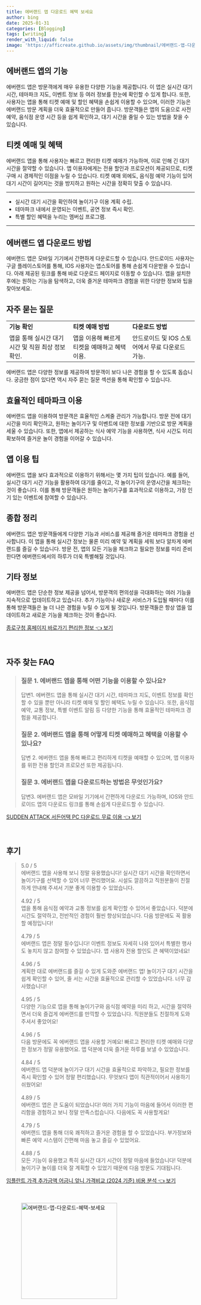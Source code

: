 ```yaml
---
title: 에버랜드 앱 다운로드 혜택 보세요
author: bing
date: 2025-01-31
categories: [Blogging]
tags: [writing]
render_with_liquid: false
image: 'https://afficreate.github.io/assets/img/thumbnail/에버랜드-앱-다운로드-혜택-보세요.webp'
---
```



<h2 id='에버랜드_앱의_기능'>에버랜드 앱의 기능</h2>

<p>에버랜드 앱은 방문객에게 매우 유용한 다양한 기능을 제공합니다. 이 앱은 실시간 대기 시간, 테마파크 지도, 이벤트 정보 등 여러 정보를 한눈에 확인할 수 있게 합니다. 또한, 사용자는 앱을 통해 티켓 예매 및 할인 혜택을 손쉽게 이용할 수 있으며, 이러한 기능은 에버랜드 방문 계획을 더욱 효율적으로 만들어 줍니다. 방문객들은 앱의 도움으로 사전 예약, 음식점 운영 시간 등을 쉽게 확인하고, 대기 시간을 줄일 수 있는 방법을 찾을 수 있습니다.</p>

<h2 id='티켓_예매_및_혜택'>티켓 예매 및 혜택</h2>

<p>에버랜드 앱을 통해 사용자는 빠르고 편리한 티켓 예매가 가능하며, 이로 인해 긴 대기 시간을 절약할 수 있습니다. 앱 이용자에게는 전용 할인과 프로모션이 제공되므로, 티켓 구매 시 경제적인 이점을 누릴 수 있습니다. 티켓 예매 외에도, 음식점 예약 기능이 있어 대기 시간이 길어지는 것을 방지하고 원하는 시간을 정확히 맞출 수 있습니다.</p>

<hr />

<ul>
    <li>실시간 대기 시간을 확인하여 놀이기구 이용 계획 수립.</li>
    <li>테마파크 내에서 운영되는 이벤트, 공연 정보 즉시 확인.</li>
    <li>특별 할인 혜택을 누리는 멤버십 프로그램.</li>
</ul>

<hr />

<h2 id='에버랜드_앱_다운로드_방법'>에버랜드 앱 다운로드 방법</h2>

<p>에버랜드 앱은 모바일 기기에서 간편하게 다운로드할 수 있습니다. 안드로이드 사용자는 구글 플레이스토어를 통해, IOS 사용자는 앱스토어를 통해 손쉽게 다운받을 수 있습니다. 아래 제공된 링크를 통해 바로 다운로드 페이지로 이동할 수 있습니다. 앱을 설치한 후에는 원하는 기능을 탐색하고, 더욱 즐거운 테마파크 경험을 위한 다양한 정보와 팁을 찾아보세요.</p>

<h2 id='자주_묻는_질문'>자주 묻는 질문</h2>

<table>
    <tr>
        <td><b>기능 확인</b></td>
        <td><b>티켓 예매 방법</b></td>
        <td><b>다운로드 방법</b></td>
    </tr>
    <tr>
        <td>앱을 통해 실시간 대기 시간 및 직원 최상 정보 확인.</td>
        <td>앱을 이용해 빠르게 티켓을 예매하고 혜택 이용.</td>
        <td>안드로이드 및 IOS 스토어에서 무료 다운로드 가능.</td>
    </tr>
</table>

<p>에버랜드 앱은 다양한 정보를 제공하여 방문객이 보다 나은 경험을 할 수 있도록 돕습니다. 궁금한 점이 있다면 역시 자주 묻는 질문 섹션을 통해 확인할 수 있습니다.</p>

<h2 id='효율적인_테마파크_이용'>효율적인 테마파크 이용</h2>

<p>에버랜드 앱을 이용하여 방문객은 효율적인 스케줄 관리가 가능합니다. 방문 전에 대기 시간을 미리 확인하고, 원하는 놀이기구 및 이벤트에 대한 정보를 기반으로 방문 계획을 세울 수 있습니다. 또한, 앱에서 제공하는 식사 예약 기능을 사용하면, 식사 시간도 미리 확보하여 즐거운 놀이 경험을 이어갈 수 있습니다.</p>

<h2 id='앱_이용_팁'>앱 이용 팁</h2>

<p>에버랜드 앱을 보다 효과적으로 이용하기 위해서는 몇 가지 팁이 있습니다. 예를 들어, 실시간 대기 시간 기능을 활용하여 대기를 줄이고, 각 놀이기구의 운영시간을 체크하는 것이 좋습니다. 이를 통해 방문객들은 원하는 놀이기구를 효과적으로 이용하고, 가장 인기 있는 이벤트에 참여할 수 있습니다.</p>

<h2 id='종합_정리'>종합 정리</h2>

<p>에버랜드 앱은 방문객들에게 다양한 기능과 서비스를 제공해 즐거운 테마파크 경험을 선사합니다. 이 앱을 통해 실시간 정보는 물론 미리 예약 및 계획을 세워 보다 알차게 에버랜드를 즐길 수 있습니다. 방문 전, 앱의 모든 기능을 체크하고 필요한 정보를 미리 준비한다면 에버랜드에서의 하루가 더욱 특별해질 것입니다.</p>

<h2 id='기타_정보'>기타 정보</h2>

<p>에버랜드 앱은 단순한 정보 제공을 넘어서, 방문객의 편의성을 극대화하는 여러 기능을 지속적으로 업데이트하고 있습니다. 추가 기능이나 새로운 서비스가 도입될 때마다 이를 통해 방문객들은 늘 더 나은 경험을 누릴 수 있게 될 것입니다. 방문객들은 항상 앱을 업데이트하고 새로운 기능을 체크하는 것이 좋습니다.</p>


<p><a class="click-button" title="종로구청 홈페이지 바로가기 편리한 정보" href="https://afficreate.github.io/posts/%EC%A2%85%EB%A1%9C%EA%B5%AC%EC%B2%AD-%ED%99%88%ED%8E%98%EC%9D%B4%EC%A7%80-%EB%B0%94%EB%A1%9C%EA%B0%80%EA%B8%B0-%ED%8E%B8%EB%A6%AC%ED%95%9C-%EC%A0%95%EB%B3%B4/" rel="dofollow">종로구청 홈페이지 바로가기 편리한 정보 👈 보기</a></p><br>
<h2 id='자주_찾는_FAQ'>자주 찾는 FAQ</h2>
<div itemscope="" itemtype="https://schema.org/FAQPage"> 
<blockquote> 
<div itemscope="" itemprop="mainEntity" itemtype="https://schema.org/Question"> 
<h3 itemprop="name">질문 1. 에버랜드 앱을 통해 어떤 기능을 이용할 수 있나요?</h3> 
<div itemscope="" itemprop="acceptedAnswer" itemtype="https://schema.org/Answer"> 
<span itemprop="text"> 
<p>답변1. 에버랜드 앱을 통해 실시간 대기 시간, 테마파크 지도, 이벤트 정보를 확인할 수 있을 뿐만 아니라 티켓 예매 및 할인 혜택도 누릴 수 있습니다. 또한, 음식점 예약, 교통 정보, 특별 이벤트 알림 등 다양한 기능을 통해 효율적인 테마파크 경험을 제공합니다.</p> 
</span> 
</div> 
</div> 
<div itemscope="" itemprop="mainEntity" itemtype="https://schema.org/Question"> 
<h3 itemprop="name">질문 2. 에버랜드 앱을 통해 어떻게 티켓 예매하고 혜택을 이용할 수 있나요?</h3> 
<div itemscope="" itemprop="acceptedAnswer" itemtype="https://schema.org/Answer"> 
<span itemprop="text"> 
<p>답변 2. 에버랜드 앱을 통해 빠르고 편리하게 티켓을 예매할 수 있으며, 앱 이용자를 위한 전용 할인과 프로모션 또한 제공됩니다.</p> 
</span> 
</div> 
</div> 
<div itemscope="" itemprop="mainEntity" itemtype="https://schema.org/Question"> 
<h3 itemprop="name">질문 3. 에버랜드 앱을 다운로드하는 방법은 무엇인가요?</h3> 
<div itemscope="" itemprop="acceptedAnswer" itemtype="https://schema.org/Answer"> 
<span itemprop="text"> 
<p>답변3. 에버랜드 앱은 모바일 기기에서 간편하게 다운로드 가능하며, IOS와 안드로이드 앱의 다운로드 링크를 통해 손쉽게 다운로드할 수 있습니다.</p> 
</span> 
</div> 
</div> 
</blockquote> 
</div>
<p><a class="click-button" title="SUDDEN ATTACK 서든어택 PC 다운로드 무료 이용" href="https://afficreate.github.io/posts/SUDDEN-ATTACK-%EC%84%9C%EB%93%A0%EC%96%B4%ED%83%9D-PC-%EB%8B%A4%EC%9A%B4%EB%A1%9C%EB%93%9C-%EB%AC%B4%EB%A3%8C-%EC%9D%B4%EC%9A%A9/" rel="dofollow">SUDDEN ATTACK 서든어택 PC 다운로드 무료 이용 👈 보기</a></p><br>
<h2 id='후기'>후기</h2>
<div itemscope itemtype="https://schema.org/Product">
  <blockquote>
  <div itemprop="review" itemscope itemtype="https://schema.org/Review">
      <div itemprop="reviewRating" itemscope itemtype="https://schema.org/Rating"> <span itemprop="ratingValue">5.0</span> / <span itemprop="bestRating">5</span> </div>
      <span itemprop="reviewBody">에버랜드 앱을 사용해 보니 정말 유용했습니다! 실시간 대기 시간을 확인하면서 놀이기구를 선택할 수 있어 너무 편리했어요. 시설도 깔끔하고 직원분들이 친절하게 안내해 주셔서 기분 좋게 이용할 수 있었습니다.</span>
  </div>
  <br>
  <div itemprop="review" itemscope itemtype="https://schema.org/Review">
      <div itemprop="reviewRating" itemscope itemtype="https://schema.org/Rating"> <span itemprop="ratingValue">4.92</span> / <span itemprop="bestRating">5</span> </div>
      <span itemprop="reviewBody">앱을 통해 음식점 예약과 교통 정보를 쉽게 확인할 수 있어서 좋았습니다. 덕분에 시간도 절약하고, 전반적인 경험이 훨씬 향상되었습니다. 다음 방문에도 꼭 활용할 예정입니다!</span>
  </div>
  <br>
  <div itemprop="review" itemscope itemtype="https://schema.org/Review">
      <div itemprop="reviewRating" itemscope itemtype="https://schema.org/Rating"> <span itemprop="ratingValue">4.79</span> / <span itemprop="bestRating">5</span> </div>
      <span itemprop="reviewBody">에버랜드 앱은 정말 필수입니다! 이벤트 정보도 자세히 나와 있어서 특별한 행사도 놓치지 않고 참여할 수 있었습니다. 앱 사용자 전용 할인도 큰 혜택이었네요!</span>
  </div>
  <br>
  <div itemprop="review" itemscope itemtype="https://schema.org/Review">
      <div itemprop="reviewRating" itemscope itemtype="https://schema.org/Rating"> <span itemprop="ratingValue">4.96</span> / <span itemprop="bestRating">5</span> </div>
      <span itemprop="reviewBody">계획한 대로 에버랜드를 즐길 수 있게 도와준 에버랜드 앱! 놀이기구 대기 시간을 쉽게 확인할 수 있어, 줄 서는 시간을 효율적으로 관리할 수 있었습니다. 너무 감사했습니다!</span>
  </div>
  <br>
  <div itemprop="review" itemscope itemtype="https://schema.org/Review">
      <div itemprop="reviewRating" itemscope itemtype="https://schema.org/Rating"> <span itemprop="ratingValue">4.95</span> / <span itemprop="bestRating">5</span> </div>
      <span itemprop="reviewBody">다양한 기능으로 앱을 통해 놀이기구와 음식점 예약을 미리 하고, 시간을 절약하면서 더욱 즐겁게 에버랜드를 만끽할 수 있었습니다. 직원분들도 친절하게 도와주셔서 좋았어요!</span>
  </div>
  <br>
  <div itemprop="review" itemscope itemtype="https://schema.org/Review">
      <div itemprop="reviewRating" itemscope itemtype="https://schema.org/Rating"> <span itemprop="ratingValue">4.96</span> / <span itemprop="bestRating">5</span> </div>
      <span itemprop="reviewBody">다음 방문에도 꼭 에버랜드 앱을 사용할 거예요! 빠르고 편리한 티켓 예매와 다양한 정보가 정말 유용했어요. 앱 덕분에 더욱 즐거운 하루를 보낼 수 있었습니다.</span>
  </div>
  <br>
  <div itemprop="review" itemscope itemtype="https://schema.org/Review">
      <div itemprop="reviewRating" itemscope itemtype="https://schema.org/Rating"> <span itemprop="ratingValue">4.84</span> / <span itemprop="bestRating">5</span> </div>
      <span itemprop="reviewBody">에버랜드 앱 덕분에 놀이기구 대기 시간을 효율적으로 파악하고, 필요한 정보를 즉시 확인할 수 있어 정말 편리했습니다. 무엇보다 앱이 직관적이어서 사용하기 쉬웠어요!</span>
  </div>
  <br>
  <div itemprop="review" itemscope itemtype="https://schema.org/Review">
      <div itemprop="reviewRating" itemscope itemtype="https://schema.org/Rating"> <span itemprop="ratingValue">4.89</span> / <span itemprop="bestRating">5</span> </div>
      <span itemprop="reviewBody">에버랜드 앱은 큰 도움이 되었습니다! 여러 가지 기능이 마음에 들어서 이러한 편리함을 경험하고 보니 정말 만족스럽습니다. 다음에도 꼭 사용할게요!</span>
  </div>
  <br>
  <div itemprop="review" itemscope itemtype="https://schema.org/Review">
      <div itemprop="reviewRating" itemscope itemtype="https://schema.org/Rating"> <span itemprop="ratingValue">4.79</span> / <span itemprop="bestRating">5</span> </div>
      <span itemprop="reviewBody">에버랜드 앱을 통해 더욱 쾌적하고 즐거운 경험을 할 수 있었습니다. 부가정보와 빠른 예약 시스템이 간편해 마음 놓고 즐길 수 있었어요.</span>
  </div>
  <br>
  <div itemprop="review" itemscope itemtype="https://schema.org/Review">
      <div itemprop="reviewRating" itemscope itemtype="https://schema.org/Rating"> <span itemprop="ratingValue">4.88</span> / <span itemprop="bestRating">5</span> </div>
      <span itemprop="reviewBody">모든 기능이 유용했고 특히 실시간 대기 시간이 정말 마음에 들었습니다! 덕분에 놀이기구 놀이를 더욱 잘 계획할 수 있었기 때문에 다음 방문도 기대됩니다.</span>
  </div>
  </blockquote>
</div>
<p><a class="click-button" title="임플란트 가격 추가금액 어금니 앞니 가격비교 (2024 기준) 비용 분석" href="https://afficreate.github.io/posts/%EC%9E%84%ED%94%8C%EB%9E%80%ED%8A%B8-%EA%B0%80%EA%B2%A9-%EC%B6%94%EA%B0%80%EA%B8%88%EC%95%A1-%EC%96%B4%EA%B8%88%EB%8B%88-%EC%95%9E%EB%8B%88-%EA%B0%80%EA%B2%A9%EB%B9%84%EA%B5%90-(2024-%EA%B8%B0%EC%A4%80)-%EB%B9%84%EC%9A%A9-%EB%B6%84%EC%84%9D/" rel="dofollow">임플란트 가격 추가금액 어금니 앞니 가격비교 (2024 기준) 비용 분석 👈 보기</a></p><br>
<figure class="image"><img src="https://afficreate.github.io/assets/img/thumbnail/에버랜드-앱-다운로드-혜택-보세요.webp" alt="에버랜드-앱-다운로드-혜택-보세요" width="256" height="256"></figure>